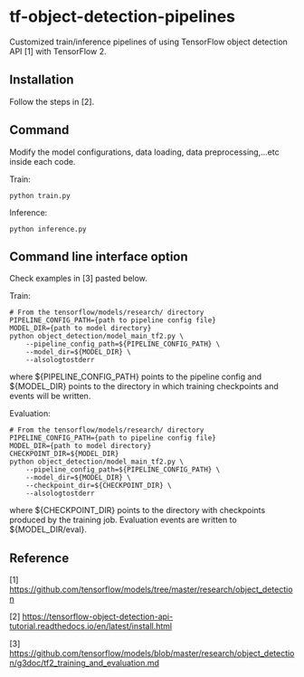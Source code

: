 # tf-object-detection-pipelines
Customized train/inference pipelines of using TensorFlow object detection API [1] with TensorFlow 2.

## Installation
Follow the steps in [2].

## Command
Modify the model configurations, data loading, data preprocessing,...etc inside each code.

Train:
```
python train.py
```

Inference:
```
python inference.py
```

## Command line interface option
Check examples in [3] pasted below.

Train:
```
# From the tensorflow/models/research/ directory
PIPELINE_CONFIG_PATH={path to pipeline config file}
MODEL_DIR={path to model directory}
python object_detection/model_main_tf2.py \
    --pipeline_config_path=${PIPELINE_CONFIG_PATH} \
    --model_dir=${MODEL_DIR} \
    --alsologtostderr
```
where ${PIPELINE_CONFIG_PATH} points to the pipeline config and ${MODEL_DIR} points to the directory in which training checkpoints and events will be written.

Evaluation:
```
# From the tensorflow/models/research/ directory
PIPELINE_CONFIG_PATH={path to pipeline config file}
MODEL_DIR={path to model directory}
CHECKPOINT_DIR=${MODEL_DIR}
python object_detection/model_main_tf2.py \
    --pipeline_config_path=${PIPELINE_CONFIG_PATH} \
    --model_dir=${MODEL_DIR} \
    --checkpoint_dir=${CHECKPOINT_DIR} \
    --alsologtostderr
```
where ${CHECKPOINT_DIR} points to the directory with checkpoints produced by the training job. Evaluation events are written to ${MODEL_DIR/eval}.

## Reference
[1] https://github.com/tensorflow/models/tree/master/research/object_detection

[2] https://tensorflow-object-detection-api-tutorial.readthedocs.io/en/latest/install.html

[3] https://github.com/tensorflow/models/blob/master/research/object_detection/g3doc/tf2_training_and_evaluation.md
